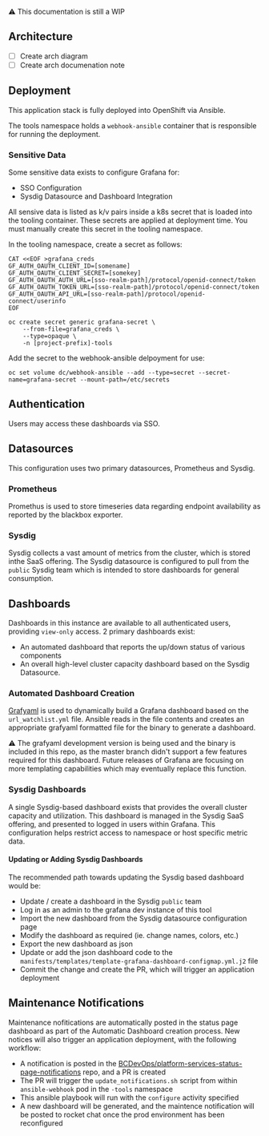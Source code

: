 :warning: This documentation is still a WIP

## Architecture
- [ ] Create arch diagram
- [ ] Create arch documenation note

## Deployment
This application stack is fully deployed into OpenShift via Ansible.

The tools namespace holds a `webhook-ansible` container that is responsible for running the deployment.


### Sensitive Data
Some sensitive data exists to configure Grafana for: 
  - SSO Configuration
  - Sysdig Datasource and Dashboard Integration

All sensive data is listed as k/v pairs inside a k8s secret that is loaded into the tooling container. These secrets are applied at deployment time. You must manually create this secret in the tooling namespace.

In the tooling namespace, create a secret as follows: 

```shell
CAT <<EOF >grafana_creds
GF_AUTH_OAUTH_CLIENT_ID=[somename]
GF_AUTH_OAUTH_CLIENT_SECRET=[somekey]
GF_AUTH_OAUTH_AUTH_URL=[sso-realm-path]/protocol/openid-connect/token
GF_AUTH_OAUTH_TOKEN_URL=[sso-realm-path]/protocol/openid-connect/token
GF_AUTH_OAUTH_API_URL=[sso-realm-path]/protocol/openid-connect/userinfo
EOF

oc create secret generic grafana-secret \
    --from-file=grafana_creds \
    --type=opaque \
    -n [project-prefix]-tools

```

Add the secret to the webhook-ansible delpoyment for use: 

```shell
oc set volume dc/webhook-ansible --add --type=secret --secret-name=grafana-secret --mount-path=/etc/secrets
```

## Authentication
Users may access these dashboards via SSO.

## Datasources
This configuration uses two primary datasources, Prometheus and Sysdig. 

### Prometheus
Promethus is used to store timeseries data regarding endpoint availability as reported by the blackbox exporter. 

### Sysdig
Sysdig collects a vast amount of metrics from the cluster, which is stored inthe SaaS offering. The Sysdig datasource is configured to pull from the `public` Sysdig team which is intended to store dashboards for general consumption. 

## Dashboards
Dashboards in this instance are available to all authenticated users, providing `view-only` access. 2 primary dashboards exist: 
- An automated dashboard that reports the up/down status of various components
- An overall high-level cluster capacity dashboard based on the Sysdig Datasource. 

### Automated Dashboard Creation
[Grafyaml](https://docs.openstack.org/infra/grafyaml/) is used to dynamically build a Grafana dashboard based on the `url_watchlist.yml` file. Ansible reads in the file contents and creates an appropriate grafyaml formatted file for the binary to generate a dashboard. 

:warning: The grafyaml development version is being used and the binary is included in this repo, as the master branch didn't support a few features required for this dashboard. Future releases of Grafana are focusing on more templating capabilities which may eventually replace this function. 

### Sysdig Dashboards
A single Sysdig-based dashboard exists that provides the overall cluster capacity and utilization. This dashboard is managed in the Sysdig SaaS offering, and presented to logged in users within Grafana. This configuration helps restrict access to namespace or host specific metric data. 

#### Updating or Adding Sysdig Dashboards
The recommended path towards updating the Sysdig based dashboard would be: 
- Update / create a dashboard in the Sysdig `public` team
- Log in as an admin to the grafana dev instance of this tool
- Import the new dashboard from the Sysdig datasource configuration page
- Modify the dashboard as required (ie. change names, colors, etc.)
- Export the new dashboard as json
- Update or add the json dashboard code to the `manifests/templates/template-grafana-dashboard-configmap.yml.j2` file
- Commit the change and create the PR, which will trigger an application deployment

## Maintenance Notifications
Maintenance nofitications are automatically posted in the status page dashboard as part of the Automatic Dashboard creation process. 
New notices will also trigger an application deployment, with the following workflow: 
- A notification is posted in the [BCDevOps/platform-services-status-page-notifications](https://github.com/BCDevOps/platform-services-status-page-notifications) repo, and a PR is created
- The PR will trigger the `update_notifications.sh` script from within `ansible-webhook` pod in the `-tools` namespace
- This ansible playbook will run with the `configure` activity specified
- A new dashboard will be generated, and the maintence notification will be posted to rocket chat once the prod environment has been reconfigured